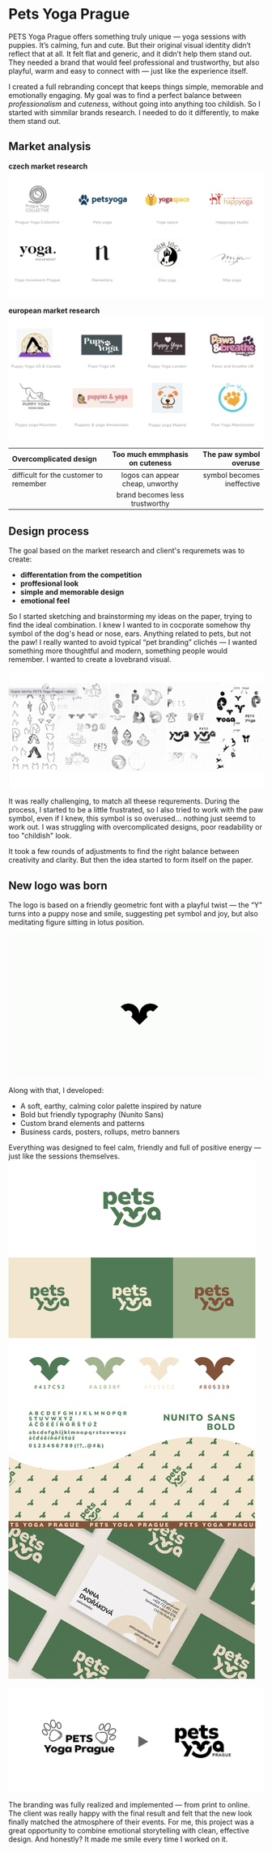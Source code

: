# Pets Yoga Prague

PETS Yoga Prague offers something truly unique — yoga sessions with puppies. It’s calming, fun and cute. But their original visual identity didn’t reflect that at all. It felt flat and generic, and it didn’t help them stand out.
They needed a brand that would feel professional and trustworthy, but also playful, warm and easy to connect with — just like the experience itself.

I created a full rebranding concept that keeps things simple, memorable and emotionally engaging. My goal was to find a perfect balance between *professionalism* and *cuteness*, without going into anything too childish.
So I started with simmilar brands research. I needed to do it differently, to make them stand out.

## Market analysis

**czech market research**
![czech market research](czech_research.png)

**european market research**
![european market research](europe_research.png)

| Overcomplicated design      | Too much emmphasis on cuteness | The paw symbol overuse     |
| :---        |    :----:   |          ---: |
| difficult for the customer to remember      | logos can appear cheap, unworthy       | symbol becomes ineffective   |
|    | brand becomes less trustworthy        |       |

## Design process

The goal based on the market research and client's requremets was to create:

- **differentation from the competition**
- **proffesional look**
- **simple and memorable design**
- **emotional feel** 

So I started sketching and brainstorming my ideas on the paper, trying to find the ideal combination.
I knew I wanted to in cocporate somehow thy symbol of the dog's head or nose, ears. Anything related to pets, but not the paw! I really wanted to avoid typical “pet branding” clichés — I wanted something more thoughtful and modern, something people would remember. I wanted to create a lovebrand visual.

![european market research](sketches.png)

It was really challenging, to match all theese requrements. During the process, I started to be a little frustrated, so I also tried to work with the paw symbol, even if I knew, this symbol is so overused... nothing just seemd to work out. I was struggling with overcomplicated designs, poor readability or too "childish" look.

It took a few rounds of adjustments to find the right balance between creativity and clarity. But then the idea started to form itself on the paper.


## New logo was born

The logo is based on a friendly geometric font with a playful twist — the “Y” turns into a puppy nose and smile, suggesting pet symbol and joy, but also meditating figure sitting in lotus position. 

![PYP animation](PetsYogaAnimation-ezgif.com-video-to-gif-converter.gif)

Along with that, I developed:

- A soft, earthy, calming color palette inspired by nature
- Bold but friendly typography (Nunito Sans)
- Custom brand elements and patterns
- Business cards, posters, rollups, metro banners

Everything was designed to feel calm, friendly and full of positive energy — just like the sessions themselves.
![PYP outcome](PYP_outcome.png)

![PYP outcome](B4_after.png)

The branding was fully realized and implemented — from print to online. The client was really happy with the final result and felt that the new look finally matched the atmosphere of their events.
For me, this project was a great opportunity to combine emotional storytelling with clean, effective design. And honestly? It made me smile every time I worked on it.
